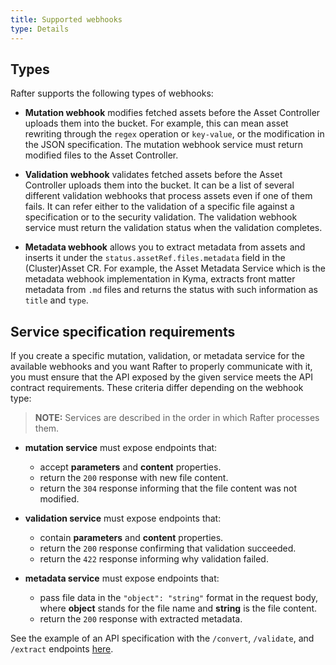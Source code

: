 ```yaml
---
title: Supported webhooks
type: Details
---
```


## Types

Rafter supports the following types of webhooks:

- **Mutation webhook** modifies fetched assets before the Asset Controller uploads them into the bucket. For example, this can mean asset rewriting through the `regex` operation or `key-value`, or the modification in the JSON specification. The mutation webhook service must return modified files to the Asset Controller.

- **Validation webhook** validates fetched assets before the Asset Controller uploads them into the bucket. It can be a list of several different validation webhooks that process assets even if one of them fails. It can refer either to the validation of a specific file against a specification or to the security validation. The validation webhook service must return the validation status when the validation completes.

- **Metadata webhook** allows you to extract metadata from assets and inserts it under the `status.assetRef.files.metadata` field in the (Cluster)Asset CR. For example, the Asset Metadata Service which is the metadata webhook implementation in Kyma, extracts front matter metadata from `.md` files and returns the status with such information as `title` and `type`.

## Service specification requirements

If you create a specific mutation, validation, or metadata service for the available webhooks and you want Rafter to properly communicate with it, you must ensure that the API exposed by the given service meets the API contract requirements. These criteria differ depending on the webhook type:

>**NOTE:** Services are described in the order in which Rafter processes them.

- **mutation service** must expose endpoints that:

  - accept **parameters** and **content** properties.
  - return the `200` response with new file content.
  - return the `304` response informing that the file content was not modified.

- **validation service** must expose endpoints that:

  - contain **parameters** and **content** properties.
  - return the `200` response confirming that validation succeeded.
  - return the `422` response informing why validation failed.

- **metadata service** must expose endpoints that:

  - pass file data in the `"object": "string"` format in the request body, where **object** stands for the file name and **string** is the file content.
  - return the `200` response with extracted metadata.

See the example of an API specification with the `/convert`, `/validate`, and `/extract` endpoints [here](./assets/example-openapi-service.yaml).
